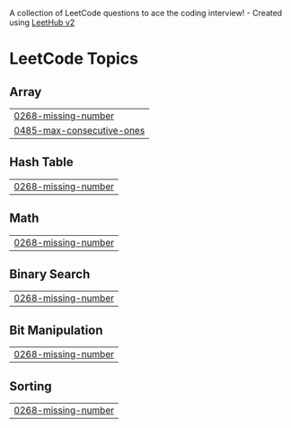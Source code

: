A collection of LeetCode questions to ace the coding interview! - Created using [LeetHub v2](https://github.com/arunbhardwaj/LeetHub-2.0)
<!---LeetCode Topics Start-->
# LeetCode Topics
## Array
|  |
| ------- |
| [0268-missing-number](https://github.com/NirmalKumarReddy/LEETCODE_DSA/tree/master/0268-missing-number) |
| [0485-max-consecutive-ones](https://github.com/NirmalKumarReddy/LEETCODE_DSA/tree/master/0485-max-consecutive-ones) |
## Hash Table
|  |
| ------- |
| [0268-missing-number](https://github.com/NirmalKumarReddy/LEETCODE_DSA/tree/master/0268-missing-number) |
## Math
|  |
| ------- |
| [0268-missing-number](https://github.com/NirmalKumarReddy/LEETCODE_DSA/tree/master/0268-missing-number) |
## Binary Search
|  |
| ------- |
| [0268-missing-number](https://github.com/NirmalKumarReddy/LEETCODE_DSA/tree/master/0268-missing-number) |
## Bit Manipulation
|  |
| ------- |
| [0268-missing-number](https://github.com/NirmalKumarReddy/LEETCODE_DSA/tree/master/0268-missing-number) |
## Sorting
|  |
| ------- |
| [0268-missing-number](https://github.com/NirmalKumarReddy/LEETCODE_DSA/tree/master/0268-missing-number) |
<!---LeetCode Topics End-->